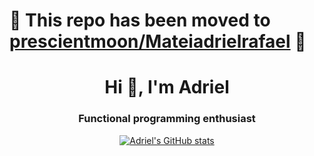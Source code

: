# 🚧 This repo has been moved to [prescientmoon/Mateiadrielrafael](https://github.com/prescientmoon/Mateiadrielrafael) 🚧
<h1 align="center">Hi 👋, I'm Adriel</h1>
<h3 align="center">Functional programming enthusiast</h3>

<div align=center>
  
[![Adriel's GitHub stats](https://github-readme-stats.vercel.app/api?username=mateiadrielrafael)](https://github.com/anuraghazra/github-readme-stats)

</div>

<!--
<p align="center"><img align="center" src="https://github-readme-stats.vercel.app/api/top-langs/?username=mateiadrielrafael&layout=compact&hide=html" alt="mateiadrielrafael" /></p>
-->
<!-- TODO: maybe readd this later
<p align="center">
<a href="https://dev.to/mateiadrielrafael" target="blank"><img align="center" src="https://cdn.jsdelivr.net/npm/simple-icons@3.0.1/icons/dev-dot-to.svg" alt="mateiadrielrafael" height="30" width="30" /></a>
<a href="https://twitter.com/yugiohxlight" target="blank"><img align="center" src="https://cdn.jsdelivr.net/npm/simple-icons@3.0.1/icons/twitter.svg" alt="yugiohxlight" height="30" width="30" /></a>
<a href="https://linkedin.com/in/adrielus" target="blank"><img align="center" src="https://cdn.jsdelivr.net/npm/simple-icons@3.0.1/icons/linkedin.svg" alt="adrielus" height="30" width="30" /></a>
<a href="https://stackoverflow.com/users/11012369" target="blank"><img align="center" src="https://cdn.jsdelivr.net/npm/simple-icons@3.0.1/icons/stackoverflow.svg" alt="11012369" height="30" width="30" /></a>
</p>
-->

